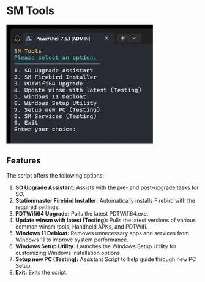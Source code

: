 # SM Tools

![SM Tools](https://github.com/SMControl/smt/blob/main/2025-05-10_0746_.png)

## Features

The script offers the following options:

1.  **SO Upgrade Assistant:** Assists with the pre- and post-upgrade tasks for SO.
2.  **Stationmaster Firebird Installer:** Automatically installs Firebird with the required settings.
3.  **PDTWifi64 Upgrade:** Pulls the latest PDTWifi64.exe.
4.  **Update winsm with latest (Testing):** Pulls the latest versions of various common winsm tools, Handheld APKs, and PDTWifi.
5.  **Windows 11 Debloat:** Removes unnecessary apps and services from Windows 11 to improve system performance.
6.  **Windows Setup Utility:** Launches the Windows Setup Utility for customizing Windows installation options.
7.  **Setup new PC (Testing):** Assistant Script to help guide through new PC Setup.
8.  **Exit:** Exits the script.

